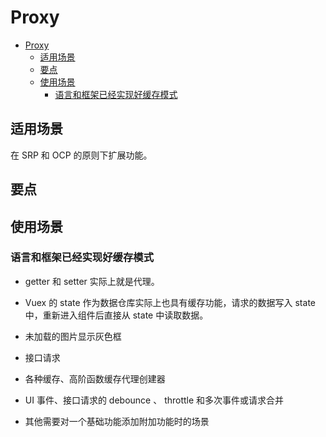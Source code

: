 # Proxy


<!-- TOC -->

- [Proxy](#proxy)
    - [适用场景](#适用场景)
    - [要点](#要点)
    - [使用场景](#使用场景)
        - [语言和框架已经实现好缓存模式](#语言和框架已经实现好缓存模式)

<!-- /TOC -->


## 适用场景
在 SRP 和 OCP 的原则下扩展功能。


## 要点


## 使用场景
### 语言和框架已经实现好缓存模式
* getter 和 setter 实际上就是代理。
* Vuex 的 state 作为数据仓库实际上也具有缓存功能，请求的数据写入 state 中，重新进入组件后直接从 state 中读取数据。


* 未加载的图片显示灰色框
* 接口请求
* 各种缓存、高阶函数缓存代理创建器
* UI 事件、接口请求的 debounce 、 throttle 和多次事件或请求合并
* 其他需要对一个基础功能添加附加功能时的场景